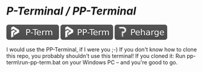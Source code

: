 # **_P-Terminal / PP-Terminal_**

<p align="left"> <img src="./icons/p-term-banner-3.svg" alt="peharge"/> <img src="./icons/pp-term-banner-3.svg" alt="peharge"/> <img src="./icons/peharge-banner-3.svg" alt="peharge"/> </p> 

I would use the PP-Terminal, if I were you ;-) If you don't know how to clone this repo, you probably shouldn't use this terminal! If you cloned it: Run pp-term\run-pp-term.bat on your Windows PC – and you're good to go.
